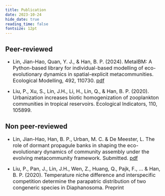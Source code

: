```yaml
---
title: Publication
date: 2023-10-24
hide_date: true
reading_time: false
fontsize: 12pt
---
```


## Peer-reviewed

- <font size=3.5>Lin, Jian-Hao, Quan, Y. J., & Han, B. P. (2024). MetaIBM: A Python-based library for 
individual-based modelling of eco-evolutionary dynamics in spatial-explicit metacommunities. 
Ecological Modelling, 492, 110730. [pdf](https://drive.google.com/file/d/19n52qjGCbdRPtQRDiW_8o5gY1FRGm0mO/view) </font>

- <font size=3.5>Liu, P., Xu, S., Lin, J.H., Li, H., Lin, Q., & Han, B. P. (2020). Urbanization increases biotic 
homogenization of zooplankton communities in tropical reservoirs. Ecological Indicators, 110, 105899. </font>

## Non peer-reviewed

- <font size=3.5>Lin, Jian-Hao, Han, B. P., Urban, M. C. & De Meester, L. The role of dormant propagule 
banks in shaping the eco-evolutionary dynamics of community assembly under the evolving 
metacommunity framework. Submitted. [pdf](https://drive.google.com/file/d/1S1sA3p3g6yv7jXIzUvmogdn7DGDI2-Hk/view)</font>

- <font size=3.5>Liu, P., Pan, J., Lin, J.H., Wen, Z., Huang, Q., Pajk, F., ... & Han, B. P. (2020). Temperature 
niche difference and interspecific competition determine the parapatric distribution of two 
congeneric species in Diaphanosoma. Preprint </font>

